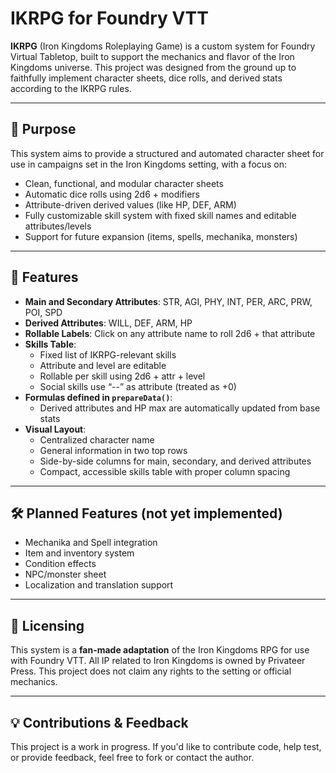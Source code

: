 # IKRPG for Foundry VTT

**IKRPG** (Iron Kingdoms Roleplaying Game) is a custom system for Foundry Virtual Tabletop, built to support the mechanics and flavor of the Iron Kingdoms universe. 
This project was designed from the ground up to faithfully implement character sheets, dice rolls, and derived stats according to the IKRPG rules.

---

## 🎯 Purpose

This system aims to provide a structured and automated character sheet for use in campaigns set in the Iron Kingdoms setting, with a focus on:

- Clean, functional, and modular character sheets
- Automatic dice rolls using 2d6 + modifiers
- Attribute-driven derived values (like HP, DEF, ARM)
- Fully customizable skill system with fixed skill names and editable attributes/levels
- Support for future expansion (items, spells, mechanika, monsters)

---

## 🧰 Features

- **Main and Secondary Attributes**: STR, AGI, PHY, INT, PER, ARC, PRW, POI, SPD
- **Derived Attributes**: WILL, DEF, ARM, HP
- **Rollable Labels**: Click on any attribute name to roll 2d6 + that attribute
- **Skills Table**:
  - Fixed list of IKRPG-relevant skills
  - Attribute and level are editable
  - Rollable per skill using 2d6 + attr + level
  - Social skills use “--” as attribute (treated as +0)
- **Formulas defined in `prepareData()`**:
  - Derived attributes and HP max are automatically updated from base stats
- **Visual Layout**:
  - Centralized character name
  - General information in two top rows
  - Side-by-side columns for main, secondary, and derived attributes
  - Compact, accessible skills table with proper column spacing


---

## 🛠 Planned Features (not yet implemented)

- Mechanika and Spell integration
- Item and inventory system
- Condition effects
- NPC/monster sheet
- Localization and translation support

---

## 📜 Licensing

This system is a **fan-made adaptation** of the Iron Kingdoms RPG for use with Foundry VTT. All IP related to Iron Kingdoms is owned by Privateer Press. This project does not claim any rights to the setting or official mechanics.

---

## 💡 Contributions & Feedback

This project is a work in progress. If you'd like to contribute code, help test, or provide feedback, feel free to fork or contact the author.
